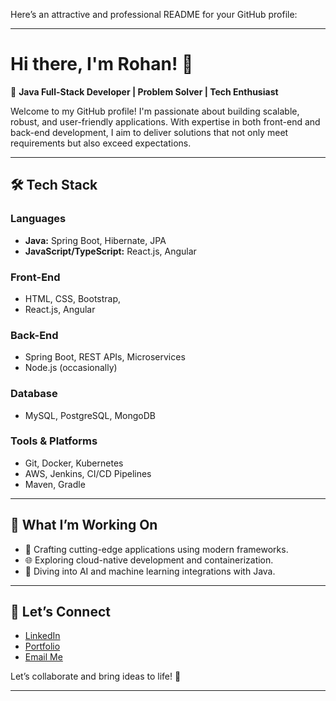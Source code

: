 Here’s an attractive and professional README for your GitHub profile:  

---

# Hi there, I'm Rohan! 👋  

🌟 **Java Full-Stack Developer | Problem Solver | Tech Enthusiast**  

Welcome to my GitHub profile! I'm passionate about building scalable, robust, and user-friendly applications. With expertise in both front-end and back-end development, I aim to deliver solutions that not only meet requirements but also exceed expectations.  

---

## 🛠️ **Tech Stack**  

### **Languages**  
- **Java:** Spring Boot, Hibernate, JPA  
- **JavaScript/TypeScript:** React.js, Angular  

### **Front-End**  
- HTML, CSS, Bootstrap,  
- React.js, Angular  

### **Back-End**  
- Spring Boot, REST APIs, Microservices  
- Node.js (occasionally)  

### **Database**  
- MySQL, PostgreSQL, MongoDB  

### **Tools & Platforms**  
- Git, Docker, Kubernetes  
- AWS, Jenkins, CI/CD Pipelines  
- Maven, Gradle  

---

## 🚀 **What I’m Working On**  
- 🔧 Crafting cutting-edge applications using modern frameworks.  
- 🌐 Exploring cloud-native development and containerization.  
- 🤖 Diving into AI and machine learning integrations with Java.  

---


## 📩 **Let’s Connect**  
- [LinkedIn](https://www.linkedin.com/in/rohan-warange-1246ab238/)  
- [Portfolio](https://rohanwarange.github.io/portfolio/) 
- [Email Me](mailto:rohanwarange24@gmail.com)  

Let’s collaborate and bring ideas to life! 🚀  

---
